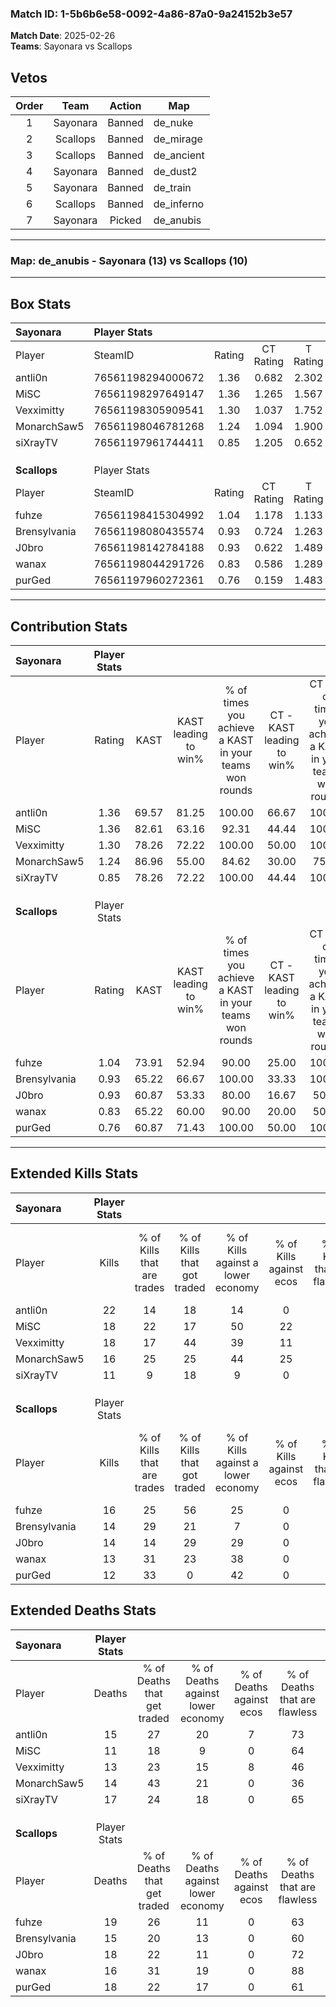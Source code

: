 ### Match ID: 1-5b6b6e58-0092-4a86-87a0-9a24152b3e57  
**Match Date**: 2025-02-26  
**Teams**: Sayonara vs Scallops  

## Vetos  

| Order | Team | Action | Map |
| :---: | :--: | :----: | --- |
| 1 | Sayonara | Banned | de_nuke |
| 2 | Scallops | Banned | de_mirage |
| 3 | Scallops | Banned | de_ancient |
| 4 | Sayonara | Banned | de_dust2 |
| 5 | Sayonara | Banned | de_train |
| 6 | Scallops | Banned | de_inferno |
| 7 | Sayonara | Picked | de_anubis |

---  

### **Map**: de_anubis - Sayonara (13) vs Scallops (10)  
---  

## Box Stats  

| **Sayonara** | Player Stats      |        |           |          |       |      |       |         |        |      |     |
| :- | :- | :-: | :-: | :-: | :-: | :-: | :-: | :-: | :-: | :-: | :-: |
| Player       | SteamID           | Rating | CT Rating | T Rating | KAST  | ADR  | Kills | Assists | Deaths | K/D  | HS% |
| antli0n      | 76561198294000672 |  1.36  |   0.682   |  2.302   | 69.57 | 92.4 |  22   |    4    |   15   | 1.47 | 54  |
| MiSC         | 76561198297649147 |  1.36  |   1.265   |  1.567   | 82.61 | 81.0 |  18   |    4    |   11   | 1.64 | 22  |
| Vexximitty   | 76561198305909541 |  1.30  |   1.037   |  1.752   | 78.26 | 83.8 |  18   |    6    |   13   | 1.38 | 72  |
| MonarchSaw5  | 76561198046781268 |  1.24  |   1.094   |  1.900   | 86.96 | 78.2 |  16   |    5    |   14   | 1.14 | 37  |
| siXrayTV     | 76561197961744411 |  0.85  |   1.205   |  0.652   | 78.26 | 54.0 |  11   |    5    |   17   | 0.65 | 45  |
|              |                   |        |           |          |       |      |       |         |        |      |     |
|              |                   |        |           |          |       |      |       |         |        |      |     |
|              |                   |        |           |          |       |      |       |         |        |      |     |
| **Scallops** | Player Stats      |        |           |          |       |      |       |         |        |      |     |
| Player       | SteamID           | Rating | CT Rating | T Rating | KAST  | ADR  | Kills | Assists | Deaths | K/D  | HS% |
| fuhze        | 76561198415304992 |  1.04  |   1.178   |  1.133   | 73.91 | 78.2 |  16   |    6    |   19   | 0.84 | 75  |
| Brensylvania | 76561198080435574 |  0.93  |   0.724   |  1.263   | 65.22 | 61.7 |  14   |    4    |   15   | 0.93 | 50  |
| J0bro        | 76561198142784188 |  0.93  |   0.622   |  1.489   | 60.87 | 86.5 |  14   |    8    |   18   | 0.78 | 35  |
| wanax        | 76561198044291726 |  0.83  |   0.586   |  1.289   | 65.22 | 50.2 |  13   |    4    |   16   | 0.81 | 38  |
| purGed       | 76561197960272361 |  0.76  |   0.159   |  1.483   | 60.87 | 59.9 |  12   |    6    |   18   | 0.67 |  0  |
---  

## Contribution Stats  

| **Sayonara** | Player Stats |       |                      |                                                        |                           |                                                             |                          |                                                            |
| :- | :-: | :-: | :-: | :-: | :-: | :-: | :-: | :-: |
| Player       |    Rating    | KAST  | KAST leading to win% | % of times you achieve a KAST in your teams won rounds | CT - KAST leading to win% | CT - % of times you achieve a KAST in your teams won rounds | T - KAST leading to win% | T - % of times you achieve a KAST in your teams won rounds |
| antli0n      |     1.36     | 69.57 |        81.25         |                         100.00                         |           66.67           |                           100.00                            |          90.00           |                           100.00                           |
| MiSC         |     1.36     | 82.61 |        63.16         |                         92.31                          |           44.44           |                           100.00                            |          80.00           |                           88.89                            |
| Vexximitty   |     1.30     | 78.26 |        72.22         |                         100.00                         |           50.00           |                           100.00                            |          90.00           |                           100.00                           |
| MonarchSaw5  |     1.24     | 86.96 |        55.00         |                         84.62                          |           30.00           |                            75.00                            |          80.00           |                           88.89                            |
| siXrayTV     |     0.85     | 78.26 |        72.22         |                         100.00                         |           44.44           |                           100.00                            |          100.00          |                           100.00                           |
|              |              |       |                      |                                                        |                           |                                                             |                          |                                                            |
|              |              |       |                      |                                                        |                           |                                                             |                          |                                                            |
|              |              |       |                      |                                                        |                           |                                                             |                          |                                                            |
| **Scallops** | Player Stats |       |                      |                                                        |                           |                                                             |                          |                                                            |
| Player       |    Rating    | KAST  | KAST leading to win% | % of times you achieve a KAST in your teams won rounds | CT - KAST leading to win% | CT - % of times you achieve a KAST in your teams won rounds | T - KAST leading to win% | T - % of times you achieve a KAST in your teams won rounds |
| fuhze        |     1.04     | 73.91 |        52.94         |                         90.00                          |           25.00           |                           100.00                            |          77.78           |                           87.50                            |
| Brensylvania |     0.93     | 65.22 |        66.67         |                         100.00                         |           33.33           |                           100.00                            |          88.89           |                           100.00                           |
| J0bro        |     0.93     | 60.87 |        53.33         |                         80.00                          |           16.67           |                            50.00                            |          77.78           |                           87.50                            |
| wanax        |     0.83     | 65.22 |        60.00         |                         90.00                          |           20.00           |                            50.00                            |          80.00           |                           100.00                           |
| purGed       |     0.76     | 60.87 |        71.43         |                         100.00                         |           50.00           |                           100.00                            |          80.00           |                           100.00                           |
---  

## Extended Kills Stats  

| **Sayonara** | Player Stats |                            |                            |                                    |                         |                              |                                 |                                       |                    |           |
| :- | :-: | :-: | :-: | :-: | :-: | :-: | :-: | :-: | :-: | :-: |
| Player       |    Kills     | % of Kills that are trades | % of Kills that got traded | % of Kills against a lower economy | % of Kills against ecos | % of Kills that are flawless | % of Kills that are close duels | % of Kills that are assisted by flash | Pistol Round Kills | AWP Kills |
| antli0n      |      22      |             14             |             18             |                 14                 |            0            |              64              |                0                |                   5                   |         3          |     7     |
| MiSC         |      18      |             22             |             17             |                 50                 |           22            |              67              |                6                |                   0                   |         1          |     0     |
| Vexximitty   |      18      |             17             |             44             |                 39                 |           11            |              67              |                0                |                   0                   |         4          |     0     |
| MonarchSaw5  |      16      |             25             |             25             |                 44                 |           25            |              75              |                6                |                   6                   |         1          |     0     |
| siXrayTV     |      11      |             9              |             18             |                 9                  |            0            |              73              |                9                |                   0                   |         1          |     0     |
|              |              |                            |                            |                                    |                         |                              |                                 |                                       |                    |           |
|              |              |                            |                            |                                    |                         |                              |                                 |                                       |                    |           |
|              |              |                            |                            |                                    |                         |                              |                                 |                                       |                    |           |
| **Scallops** | Player Stats |                            |                            |                                    |                         |                              |                                 |                                       |                    |           |
| Player       |    Kills     | % of Kills that are trades | % of Kills that got traded | % of Kills against a lower economy | % of Kills against ecos | % of Kills that are flawless | % of Kills that are close duels | % of Kills that are assisted by flash | Pistol Round Kills | AWP Kills |
| fuhze        |      16      |             25             |             56             |                 25                 |            0            |              56              |                0                |                  19                   |         1          |     0     |
| Brensylvania |      14      |             29             |             21             |                 7                  |            0            |              50              |                0                |                   7                   |         0          |     0     |
| J0bro        |      14      |             14             |             29             |                 29                 |            0            |              64              |                0                |                  14                   |         0          |     0     |
| wanax        |      13      |             31             |             23             |                 38                 |            0            |              62              |               15                |                   0                   |         0          |     0     |
| purGed       |      12      |             33             |             0              |                 42                 |            0            |              58              |                0                |                   0                   |         0          |     2     |
## Extended Deaths Stats  

| **Sayonara** | Player Stats |                             |                                   |                          |                               |                            |                           |               |
| :- | :-: | :-: | :-: | :-: | :-: | :-: | :-: | :-: |
| Player       |    Deaths    | % of Deaths that get traded | % of Deaths against lower economy | % of Deaths against ecos | % of Deaths that are flawless | % of Deaths that are close | % of Deaths while blinded | Deaths to AWP |
| antli0n      |      15      |             27              |                20                 |            7             |              73               |             0              |             7             |       1       |
| MiSC         |      11      |             18              |                 9                 |            0             |              64               |             0              |             9             |       0       |
| Vexximitty   |      13      |             23              |                15                 |            8             |              46               |             8              |            23             |       0       |
| MonarchSaw5  |      14      |             43              |                21                 |            0             |              36               |             0              |             7             |       0       |
| siXrayTV     |      17      |             24              |                18                 |            0             |              65               |             6              |             0             |       1       |
|              |              |                             |                                   |                          |                               |                            |                           |               |
|              |              |                             |                                   |                          |                               |                            |                           |               |
|              |              |                             |                                   |                          |                               |                            |                           |               |
| **Scallops** | Player Stats |                             |                                   |                          |                               |                            |                           |               |
| Player       |    Deaths    | % of Deaths that get traded | % of Deaths against lower economy | % of Deaths against ecos | % of Deaths that are flawless | % of Deaths that are close | % of Deaths while blinded | Deaths to AWP |
| fuhze        |      19      |             26              |                11                 |            0             |              63               |             5              |             5             |       1       |
| Brensylvania |      15      |             20              |                13                 |            0             |              60               |             0              |             0             |       2       |
| J0bro        |      18      |             22              |                11                 |            0             |              72               |             0              |             0             |       1       |
| wanax        |      16      |             31              |                19                 |            0             |              88               |             6              |             6             |       1       |
| purGed       |      18      |             22              |                17                 |            0             |              61               |             6              |             0             |       2       |
